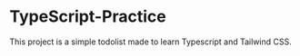 # TypeScript-Practice

This project is a simple todolist made to learn Typescript and Tailwind CSS.
